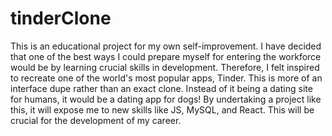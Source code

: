 # tinderClone
This is an educational project for my own self-improvement. I have decided that one of the best ways I could prepare myself for entering the workforce would be by learning crucial skills in development. Therefore, I felt inspired to recreate one of the world's most popular apps, Tinder. This is more of an interface dupe rather than an exact clone. Instead of it being a dating site for humans, it would be a dating app for dogs! By undertaking a project like this, it will expose me to new skills like JS, MySQL, and React. This will be crucial for the development of my career.
